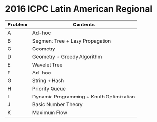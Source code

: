 # 2016 ICPC Latin American Regional

| Problem  | Contents |
| --- | --- |
| A  | Ad-hoc  |
| B  | Segment Tree + Lazy Propagation  |
| C  | Geometry  |
| D  | Geometry + Greedy Algorithm  |
| E  | Wavelet Tree  |
| F  | Ad-hoc  |
| G  | String + Hash  |
| H  | Priority Queue  |
| I  | Dynamic Programming + Knuth Optimization  |
| J  | Basic Number Theory  |
| K  | Maximum Flow  |